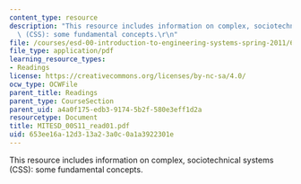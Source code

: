 ```yaml
---
content_type: resource
description: "This resource includes information on complex, sociotechnical systems\
  \ (CSS): some fundamental concepts.\r\n"
file: /courses/esd-00-introduction-to-engineering-systems-spring-2011/653ee16a12d313a23a0c0a1a3922301e_MITESD_00S11_read01.pdf
file_type: application/pdf
learning_resource_types:
- Readings
license: https://creativecommons.org/licenses/by-nc-sa/4.0/
ocw_type: OCWFile
parent_title: Readings
parent_type: CourseSection
parent_uid: a4a0f175-edb3-9174-5b2f-580e3eff1d2a
resourcetype: Document
title: MITESD_00S11_read01.pdf
uid: 653ee16a-12d3-13a2-3a0c-0a1a3922301e
---
```

This resource includes information on complex, sociotechnical systems (CSS): some fundamental concepts.
